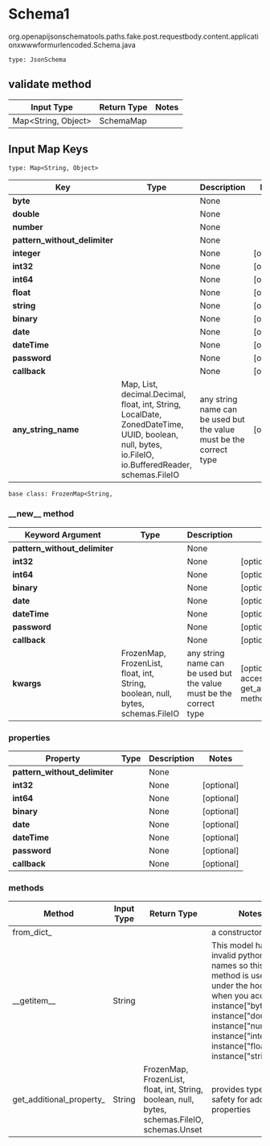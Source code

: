 # Schema1
org.openapijsonschematools.paths.fake.post.requestbody.content.applicationxwwwformurlencoded.Schema.java
```
type: JsonSchema
```

## validate method
| Input Type | Return Type | Notes |
| ---------- | ----------- | ----- |
| Map<String, Object> | SchemaMap | |

## Input Map Keys
```
type: Map<String, Object>
```
Key | Type |  Description | Notes
------------ | ------------- | ------------- | -------------
**byte** |  | None |
**double** |  | None |
**number** |  | None |
**pattern_without_delimiter** |  | None |
**integer** |  | None | [optional]
**int32** |  | None | [optional]
**int64** |  | None | [optional]
**float** |  | None | [optional]
**string** |  | None | [optional]
**binary** |  | None | [optional]
**date** |  | None | [optional]
**dateTime** |  | None | [optional]
**password** |  | None | [optional]
**callback** |  | None | [optional]
**any_string_name** | Map, List, decimal.Decimal, float, int, String, LocalDate, ZonedDateTime, UUID, boolean, null, bytes, io.FileIO, io.BufferedReader, schemas.FileIO | any string name can be used but the value must be the correct type | [optional]

```
base class: FrozenMap<String, 
```
### &lowbar;&lowbar;new&lowbar;&lowbar; method
Keyword Argument | Type | Description | Notes
---------------- | ---- | ----------- | -----
**pattern_without_delimiter** |  | None |
**int32** |  | None | [optional]
**int64** |  | None | [optional]
**binary** |  | None | [optional]
**date** |  | None | [optional]
**dateTime** |  | None | [optional]
**password** |  | None | [optional]
**callback** |  | None | [optional]
**kwargs** | FrozenMap, FrozenList, float, int, String, boolean, null, bytes, schemas.FileIO | any string name can be used but the value must be the correct type | [optional] typed value is accessed with the get_additional_property_ method

### properties
Property | Type | Description | Notes
-------- | ---- | ----------- | -----
**pattern_without_delimiter** |  | None |
**int32** |  | None | [optional]
**int64** |  | None | [optional]
**binary** |  | None | [optional]
**date** |  | None | [optional]
**dateTime** |  | None | [optional]
**password** |  | None | [optional]
**callback** |  | None | [optional]

### methods
Method | Input Type | Return Type | Notes
------ | ---------- | ----------- | ------
from_dict_ |  |  | a constructor
&lowbar;&lowbar;getitem&lowbar;&lowbar; | String |  | This model has invalid python names so this method is used under the hood when you access instance["byte"], instance["double"], instance["number"], instance["integer"], instance["float"], instance["string"], 
get_additional_property_ | String | FrozenMap, FrozenList, float, int, String, boolean, null, bytes, schemas.FileIO, schemas.Unset | provides type safety for additional properties
